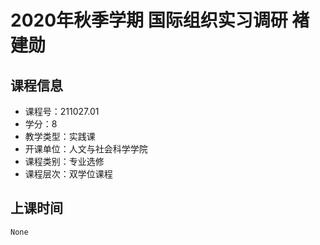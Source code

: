 # 2020年秋季学期 国际组织实习调研 褚建勋






## 课程信息

- 课程号：211027.01
- 学分：8
- 教学类型：实践课
- 开课单位：人文与社会科学学院
- 课程类别：专业选修
- 课程层次：双学位课程

## 上课时间

```
None
```

